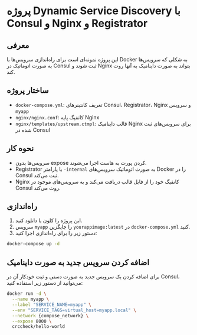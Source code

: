 # پروژه Dynamic Service Discovery با Consul و Nginx و Registrator

## معرفی
این پروژه نمونه‌ای است برای راه‌اندازی سرویس‌ها با Docker به شکلی که سرویس‌ها به صورت اتوماتیک در Consul ثبت شوند و Nginx بتواند به صورت داینامیک به آنها روت کند.

## ساختار پروژه
- `docker-compose.yml`: تعریف کانتینرهای Consul، Registrator، Nginx و سرویس `myapp`
- `nginx/nginx.conf`: کانفیگ پایه Nginx
- `nginx/templates/upstream.ctmpl`: قالب داینامیک Nginx برای سرویس‌های ثبت شده در Consul

## نحوه کار
- سرویس‌ها بدون expose کردن پورت به هاست اجرا می‌شوند.
- Registrator با پارامتر `-internal` به صورت اتوماتیک سرویس‌های Docker را در Consul ثبت می‌کند.
- Nginx کانفیگ خود را از فایل قالب دریافت می‌کند و به سرویس‌های موجود در Consul روت می‌کند.

## راه‌اندازی
1. این پروژه را کلون یا دانلود کنید.
2. سرویس `myapp` را جایگزین `yourappimage:latest` در `docker-compose.yml` کنید.
3. دستور زیر را برای راه‌اندازی اجرا کنید:

```bash
docker-compose up -d
```

## اضافه کردن سرویس جدید به صورت داینامیک

برای اضافه کردن یک سرویس جدید به صورت دستی و ثبت خودکار آن در Consul، می‌توانید از دستور زیر استفاده کنید:

```bash
docker run -d \
  --name myapp \
  --label "SERVICE_NAME=myapp" \
  --env "SERVICE_TAGS=virtual_host=myapp.local" \
  --network {compose_network} \
  --expose 8000 \
  crccheck/hello-world